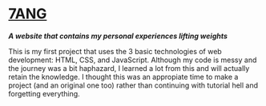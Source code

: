 # **[7ANG](https://duckduckgo.com)**   
***A website that contains my personal experiences lifting weights*** 
   
This is my first project that uses the 3 basic technologies of web development: HTML, CSS, and JavaScript. Although my code is messy and the journey was a bit haphazard, I learned a lot from this and will actually retain the knowledge. I thought this was an appropiate time to make a project (and an original one too) rather than continuing with tutorial hell and forgetting everything.